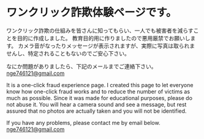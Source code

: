 # ワンクリック詐欺体験ページです。
ワンクリック詐欺の仕組みを皆さんに知ってもらい、一人でも被害者を減らすことを目的に作成しました。
教育目的用に作りましたので悪用厳禁でお願いします。
カメラ音がなったりメッセージが表示されますが、実際に写真は取られませんし、特定されることもないのでご安心下さい。

なにか問題がありましたら、下記のメールまでご連絡下さい。
nge746121@gmail.com



It is a one-click fraud experience page.
I created this page to let everyone know how one-click fraud works and to reduce the number of victims as much as possible.
Since it was made for educational purposes, please do not abuse it.
You will hear a camera sound and see a message, but rest assured that no photos are actually taken and you will not be identified.

If you have any problems, please contact me by email below.
nge746121@gmail.com
